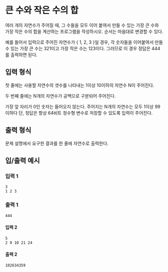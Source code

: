 # 큰 수와 작은 수의 합

여러 개의 자연수가 주어질 때, 그 수들을 모두 이어 붙여서 만들 수 있는 가장 큰 수와 가장 작은 수의 합을 계산하는 프로그램을 작성하시오. 순서는 마음대로 변경할 수 있다.

예를 들어서 입력으로 주어진 자연수가 { 1, 2, 3 }일 경우, 각 숫자들을 이어붙여서 만들 수 있는 가장 큰 수는 321이고 가장 작은 수는 123이다. 그러므로 이 경우 정답은 444를 출력하면 된다.

## 입력 형식
 첫 줄에는 사용할 자연수의 갯수를 나타내는 1이상 10이하의 자연수 N이 주어진다.

두 번째 줄에는 N개의 자연수가 공백으로 구분되어 주어진다.

가장 앞 자리가 0인 숫자는 들어오지 않는다.
주어지는 N개의 자연수는 모두 1이상 99이하다
 단, 정답은 항상 64비트 정수형 변수로 저장할 수 있도록 입력이 주어진다.



## 출력 형식
 문제 설명에서 요구한 결과를 한 줄에 자연수로 출력한다. 


## 입/출력 예시

### 입력 1
```
3
1 2 3
```

### 출력 1
```
444
```

#### 입력 2
```
5
2 9 10 21 24
```
#### 출력 2
```
102634359
```
